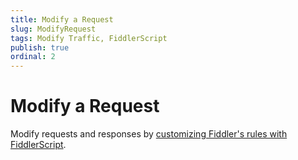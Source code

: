 ```yaml
---
title: Modify a Request
slug: ModifyRequest
tags: Modify Traffic, FiddlerScript
publish: true
ordinal: 2
---
```


Modify a Request
================

Modify requests and responses by [customizing Fiddler's rules with FiddlerScript][1].

[1]: ../../KnowledgeBase/FiddlerScript/ModifyRequestOrResponse
